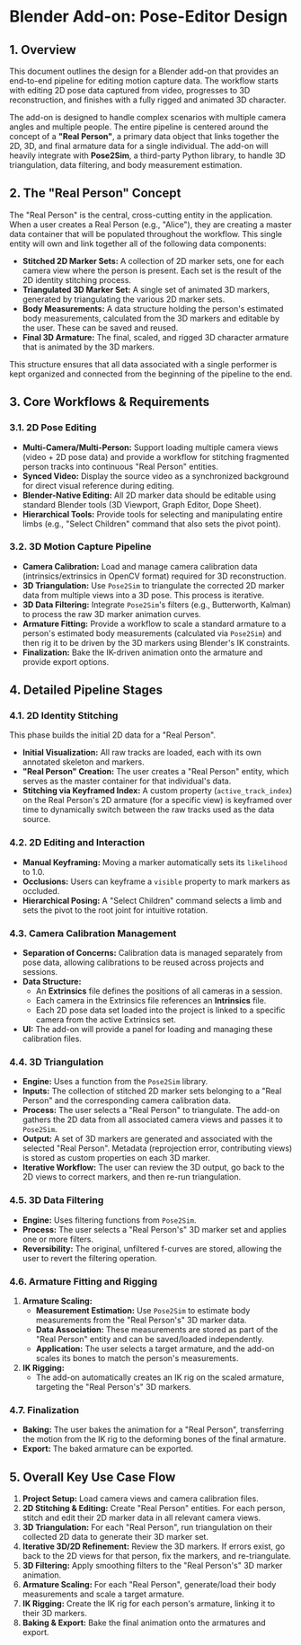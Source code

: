 # Blender Add-on: Pose-Editor Design

## 1. Overview
This document outlines the design for a Blender add-on that provides an end-to-end pipeline for editing motion capture data. The workflow starts with editing 2D pose data captured from video, progresses to 3D reconstruction, and finishes with a fully rigged and animated 3D character.

The add-on is designed to handle complex scenarios with multiple camera angles and multiple people. The entire pipeline is centered around the concept of a **"Real Person"**, a primary data object that links together the 2D, 3D, and final armature data for a single individual. The add-on will heavily integrate with **Pose2Sim**, a third-party Python library, to handle 3D triangulation, data filtering, and body measurement estimation.

## 2. The "Real Person" Concept
The "Real Person" is the central, cross-cutting entity in the application. When a user creates a Real Person (e.g., "Alice"), they are creating a master data container that will be populated throughout the workflow. This single entity will own and link together all of the following data components:

-   **Stitched 2D Marker Sets:** A collection of 2D marker sets, one for each camera view where the person is present. Each set is the result of the 2D identity stitching process.
-   **Triangulated 3D Marker Set:** A single set of animated 3D markers, generated by triangulating the various 2D marker sets.
-   **Body Measurements:** A data structure holding the person's estimated body measurements, calculated from the 3D markers and editable by the user. These can be saved and reused.
-   **Final 3D Armature:** The final, scaled, and rigged 3D character armature that is animated by the 3D markers.

This structure ensures that all data associated with a single performer is kept organized and connected from the beginning of the pipeline to the end.

## 3. Core Workflows & Requirements

### 3.1. 2D Pose Editing
- **Multi-Camera/Multi-Person:** Support loading multiple camera views (video + 2D pose data) and provide a workflow for stitching fragmented person tracks into continuous "Real Person" entities.
- **Synced Video:** Display the source video as a synchronized background for direct visual reference during editing.
- **Blender-Native Editing:** All 2D marker data should be editable using standard Blender tools (3D Viewport, Graph Editor, Dope Sheet).
- **Hierarchical Tools:** Provide tools for selecting and manipulating entire limbs (e.g., "Select Children" command that also sets the pivot point).

### 3.2. 3D Motion Capture Pipeline
- **Camera Calibration:** Load and manage camera calibration data (intrinsics/extrinsics in OpenCV format) required for 3D reconstruction.
- **3D Triangulation:** Use `Pose2Sim` to triangulate the corrected 2D marker data from multiple views into a 3D pose. This process is iterative.
- **3D Data Filtering:** Integrate `Pose2Sim`'s filters (e.g., Butterworth, Kalman) to process the raw 3D marker animation curves.
- **Armature Fitting:** Provide a workflow to scale a standard armature to a person's estimated body measurements (calculated via `Pose2Sim`) and then rig it to be driven by the 3D markers using Blender's IK constraints.
- **Finalization:** Bake the IK-driven animation onto the armature and provide export options.

## 4. Detailed Pipeline Stages

### 4.1. 2D Identity Stitching
This phase builds the initial 2D data for a "Real Person".
- **Initial Visualization:** All raw tracks are loaded, each with its own annotated skeleton and markers.
- **"Real Person" Creation:** The user creates a "Real Person" entity, which serves as the master container for that individual's data.
- **Stitching via Keyframed Index:** A custom property (`active_track_index`) on the Real Person's 2D armature (for a specific view) is keyframed over time to dynamically switch between the raw tracks used as the data source.

### 4.2. 2D Editing and Interaction
- **Manual Keyframing:** Moving a marker automatically sets its `likelihood` to 1.0.
- **Occlusions:** Users can keyframe a `visible` property to mark markers as occluded.
- **Hierarchical Posing:** A "Select Children" command selects a limb and sets the pivot to the root joint for intuitive rotation.

### 4.3. Camera Calibration Management
- **Separation of Concerns:** Calibration data is managed separately from pose data, allowing calibrations to be reused across projects and sessions.
- **Data Structure:**
    - An **Extrinsics** file defines the positions of all cameras in a session.
    - Each camera in the Extrinsics file references an **Intrinsics** file.
    - Each 2D pose data set loaded into the project is linked to a specific camera from the active Extrinsics set.
- **UI:** The add-on will provide a panel for loading and managing these calibration files.

### 4.4. 3D Triangulation
- **Engine:** Uses a function from the `Pose2Sim` library.
- **Inputs:** The collection of stitched 2D marker sets belonging to a "Real Person" and the corresponding camera calibration data.
- **Process:** The user selects a "Real Person" to triangulate. The add-on gathers the 2D data from all associated camera views and passes it to `Pose2Sim`.
- **Output:** A set of 3D markers are generated and associated with the selected "Real Person". Metadata (reprojection error, contributing views) is stored as custom properties on each 3D marker.
- **Iterative Workflow:** The user can review the 3D output, go back to the 2D views to correct markers, and then re-run triangulation.

### 4.5. 3D Data Filtering
- **Engine:** Uses filtering functions from `Pose2Sim`.
- **Process:** The user selects a "Real Person's" 3D marker set and applies one or more filters.
- **Reversibility:** The original, unfiltered f-curves are stored, allowing the user to revert the filtering operation.

### 4.6. Armature Fitting and Rigging
1.  **Armature Scaling:**
    *   **Measurement Estimation:** Use `Pose2Sim` to estimate body measurements from the "Real Person's" 3D marker data.
    *   **Data Association:** These measurements are stored as part of the "Real Person" entity and can be saved/loaded independently.
    *   **Application:** The user selects a target armature, and the add-on scales its bones to match the person's measurements.
2.  **IK Rigging:**
    *   The add-on automatically creates an IK rig on the scaled armature, targeting the "Real Person's" 3D markers.

### 4.7. Finalization
- **Baking:** The user bakes the animation for a "Real Person", transferring the motion from the IK rig to the deforming bones of the final armature.
- **Export:** The baked armature can be exported.

## 5. Overall Key Use Case Flow
1.  **Project Setup:** Load camera views and camera calibration files.
2.  **2D Stitching & Editing:** Create "Real Person" entities. For each person, stitch and edit their 2D marker data in all relevant camera views.
3.  **3D Triangulation:** For each "Real Person", run triangulation on their collected 2D data to generate their 3D marker set.
4.  **Iterative 3D/2D Refinement:** Review the 3D markers. If errors exist, go back to the 2D views for that person, fix the markers, and re-triangulate.
5.  **3D Filtering:** Apply smoothing filters to the "Real Person's" 3D marker animation.
6.  **Armature Scaling:** For each "Real Person", generate/load their body measurements and scale a target armature.
7.  **IK Rigging:** Create the IK rig for each person's armature, linking it to their 3D markers.
8.  **Baking & Export:** Bake the final animation onto the armatures and export.